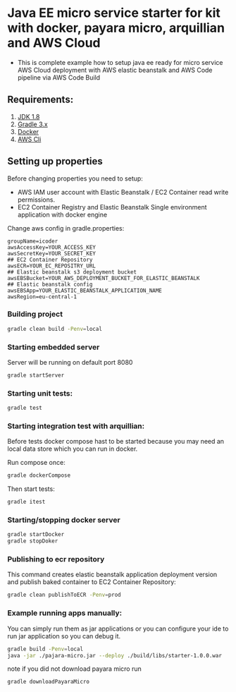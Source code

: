 # Java EE micro service starter for kit with docker, payara micro, arquillian and AWS Cloud 
* This is complete example how to setup java ee ready for micro service AWS Cloud deployment with AWS elastic beanstalk
and AWS Code pipeline via AWS Code Build


## Requirements:

1. [JDK 1.8](http://www.oracle.com/technetwork/java/javase/downloads/jdk8-downloads-2133151.html)
2. [Gradle 3.x](https://gradle.org/) 
3. [Docker](https://www.docker.com/products/overview)
4. [AWS Cli](http://docs.aws.amazon.com/cli/latest/userguide/installing.html)

##  Setting up properties 
Before changing properties you need to setup:
* AWS IAM user account with Elastic Beanstalk / EC2 Container read write permissions.
* EC2 Container Registry and Elastic Beanstalk Single environment application with docker engine

Change aws config in gradle.properties:
```properties
groupName=icoder
awsAccessKey=YOUR_ACCESS_KEY
awsSecretKey=YOUR_SECRET_KEY
## EC2 Container Repository
awsECR=YOUR_EC_REPOSITRY_URL
## Elastic beanstalk s3 deployment bucket
awsEBSBucket=YOUR_AWS_DEPLOYMENT_BUCKET_FOR_ELASTIC_BEANSTALK
## Elastic beanstalk config
awsEBSApp=YOUR_ELASTIC_BEANSTALK_APPLICATION_NAME
awsRegion=eu-central-1
```


###  Building project
```sh
gradle clean build -Penv=local
```

###  Starting embedded server
Server will be running on default port 8080
```sh
gradle startServer
```

### Starting unit tests:
```sh
gradle test
```

### Starting integration test with arquillian:
Before tests docker compose hast to be started because you may need an local
data store which you can run in docker.

Run compose once:
```sh
gradle dockerCompose
```
Then start tests:
```sh
gradle itest
```

###  Starting/stopping docker server
```sh
gradle startDocker
gradle stopDoker
```

###  Publishing to ecr repository
This command creates elastic beanstalk application deployment version 
and publish baked container to EC2 Container Repository:
```sh
gradle clean publishToECR -Penv=prod 
```

### Example running apps manually:

You can simply run them as jar applications or 
you can configure your ide to run jar application so you can debug it.

```sh
gradle build -Penv=local
java -jar ./pajara-micro.jar --deploy ./build/libs/starter-1.0.0.war
```
note if you did not download payara micro run 
```sh
gradle downloadPayaraMicro
```





